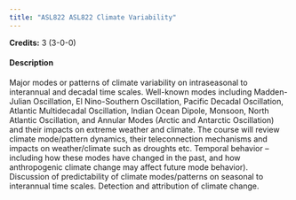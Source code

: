 ```yaml
---
title: "ASL822 ASL822 Climate Variability"
---
```

**Credits:** 3 (3-0-0)

#### Description
Major modes or patterns of climate variability on intraseasonal to interannual and decadal time scales. Well-known modes including Madden-Julian Oscillation, El Nino-Southern Oscillation, Pacific Decadal Oscillation, Atlantic Multidecadal Oscillation, Indian Ocean Dipole, Monsoon, North Atlantic Oscillation, and Annular Modes (Arctic and Antarctic Oscillation) and their impacts on extreme weather and climate. The course will review climate mode/pattern dynamics, their teleconnection mechanisms and impacts on weather/climate such as droughts etc. Temporal behavior –including how these modes have changed in the past, and how anthropogenic climate change may affect future mode behavior). Discussion of predictability of climate modes/patterns on seasonal to interannual time scales. Detection and attribution of climate change.